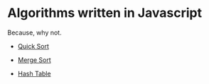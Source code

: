 # Algorithms written in Javascript

Because, why not.

 * [Quick Sort](quicksort.js)
 * [Merge Sort](mergesort.js)

 * [Hash Table](hashtable.js)